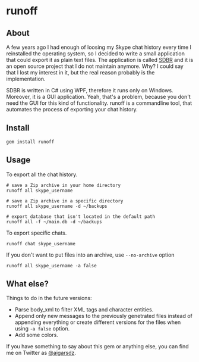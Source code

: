 # runoff
## About

A few years ago I had enough of loosing my Skype chat history every time I reinstalled the operating system, so I decided to write a small application that could export it as plain text files. The application is called [SDBR](https://github.com/arvislacis/SDBR) and it is an open source project that I do not  maintain anymore. Why? I could say that I lost my interest in it, but the real reason probably is the implementation.

SDBR is written in C# using WPF, therefore it runs only on Windows. Moreover, it is a GUI application. Yeah, that's a problem, because you don't need the GUI for this kind of functionality. runoff is a commandline tool, that automates the process of exporting your chat history.

## Install

    gem install runoff

## Usage

To export all the chat history.

    # save a Zip archive in your home directory
    runoff all skype_username

    # save a Zip archive in a specific directory
    runoff all skype_username -d ~/backups

    # export database that isn't located in the default path
    runoff all -f ~/main.db -d ~/backups

To export specific chats.

    runoff chat skype_username

If you don't want to put files into an archive, use `--no-archive` option

    runoff all skype_username -a false

## What else?

Things to do in the future versions:

- Parse body_xml to filter XML tags and character entities.
- Append only new messages to the previously genetrated files instead of appending everything or create different versions for the files when using `-a false` option.
- Add some colors.

If you have something to say about this gem or anything else, you can find me on Twitter as [@aigarsdz](http://twitter.com/aigarsdz "@aigarsdz").
